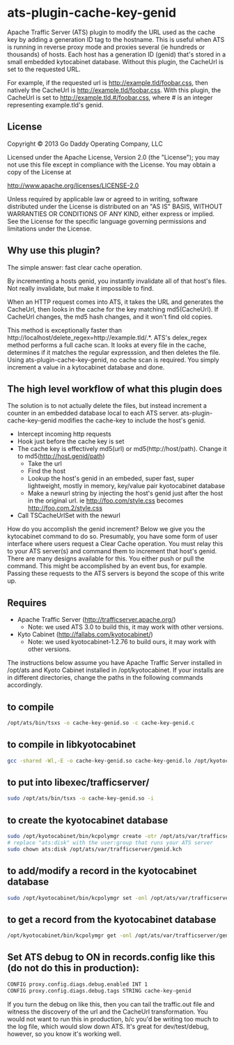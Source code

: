 ats-plugin-cache-key-genid
==========================

Apache Traffic Server (ATS) plugin to modify the URL used as the cache key by adding a generation ID tag to the hostname.
This is useful when ATS is running in reverse proxy mode and proxies several (ie hundreds or thousands) of hosts.
Each host has a generation ID (genid) that's stored in a small embedded kytocabinet database.
Without this plugin, the CacheUrl is set to the requested URL.  

For example, if the requested url is  http://example.tld/foobar.css, then natively the CacheUrl is http://example.tld/foobar.css.
With this plugin, the CacheUrl is set to http://example.tld.#/foobar.css, where # is an integer representing example.tld's genid.

## License

Copyright &copy; 2013 Go Daddy Operating Company, LLC 

Licensed under the Apache License, Version 2.0 (the "License");
you may not use this file except in compliance with the License.
You may obtain a copy of the License at

http://www.apache.org/licenses/LICENSE-2.0

Unless required by applicable law or agreed to in writing, software
distributed under the License is distributed on an "AS IS" BASIS,
WITHOUT WARRANTIES OR CONDITIONS OF ANY KIND, either express or implied.
See the License for the specific language governing permissions and
limitations under the License.


## Why use this plugin?

The simple answer:  fast clear cache operation.  

By incrementing a hosts genid, you instantly invalidate all of that host's files.  Not really invalidate, but make it impossible to find.

When an HTTP request comes into ATS, it takes the URL and generates the CacheUrl, then looks in the cache for the key matching md5(CacheUrl).
If CacheUrl changes, the md5 hash changes, and it won't find old copies.

This method is exceptionally faster than http://localhost/delete_regex=http://example\.tld/.*.  ATS's delex_regex method performs a full cache scan. 
It looks at every file in the cache, determines if it matches the regular expresssion, and then deletes the file.  Using ats-plugin-cache-key-genid, no cache
scan is required.  You simply increment a value in a kytocabinet database and done.

## The high level workflow of what this plugin does

The solution is to not actually delete the files, but instead increment a counter in an embedded database local to each ATS server. 
ats-plugin-cache-key-genid modifies the cache-key to include the host's genid.

* Intercept incoming http requests
* Hook just before the cache key is set
* The cache key is effectively md5(url) or md5(http://host/path). Change it to md5(http://host.genid/path)
	* Take the url
	* Find the host
	* Lookup the host's genid in an embeded, super fast, super lightweight, mostly in memory, key/value pair kyotocabinet database
	* Make a newurl string by injecting the host's genid just after the host in the original url. ie http://foo.com/style.css becomes http://foo.com.2/style.css
* Call TSCacheUrlSet with the newurl

How do you accomplish the genid increment?  Below we give you the kytocabinet command to do so.  Presumably, you have some form of user interface where users request 
a Clear Cache operation.  You must relay this to your ATS server(s) and command them to increment that host's genid.  There are many designs available for this.
You either push or pull the command.  This might be accomplished by an event bus, for example.  Passing these requests to the ATS servers is beyond 
the scope of this write up.

## Requires

* Apache Traffic Server (http://trafficserver.apache.org/)
	* Note: we used ATS 3.0 to build this, it may work with other versions.
* Kyto Cabinet (http://fallabs.com/kyotocabinet/)
	* Note: we used kyotocabinet-1.2.76 to build ours, it may work with other versions.

The instructions below assume you have Apache Traffic Server installed in /opt/ats and Kyoto Cabinet installed in /opt/kyotocabinet.  If your installs are in different directories, change the paths in the following commands accordingly.

## to compile
```bash
/opt/ats/bin/tsxs -o cache-key-genid.so -c cache-key-genid.c
```

## to compile in libkyotocabinet
```bash
gcc -shared -Wl,-E -o cache-key-genid.so cache-key-genid.lo /opt/kyotocabinet/lib/libkyotocabinet.a
```

## to put into libexec/trafficserver/
```bash
sudo /opt/ats/bin/tsxs -o cache-key-genid.so -i
```

## to create the kyotocabinet database
```bash
sudo /opt/kyotocabinet/bin/kcpolymgr create -otr /opt/ats/var/trafficserver/genid.kch
# replace "ats:disk" with the user:group that runs your ATS server
sudo chown ats:disk /opt/ats/var/trafficserver/genid.kch
```

## to add/modify a record in the kyotocabinet database
```bash
sudo /opt/kyotocabinet/bin/kcpolymgr set -onl /opt/ats/var/trafficserver/genid.kch example.tld 5
```

## to get a record from the kyotocabinet database
```bash
/opt/kyotocabinet/bin/kcpolymgr get -onl /opt/ats/var/trafficserver/genid.kch example.tld 2>/dev/null
```

## Set ATS debug to ON in records.config like this (do not do this in production):
```bash
CONFIG proxy.config.diags.debug.enabled INT 1
CONFIG proxy.config.diags.debug.tags STRING cache-key-genid
```

If you turn the debug on like this, then you can tail the traffic.out file and witness the discovery of the url and the CacheUrl transformation.
You would not want to run this in production, b/c you'd be writing too much to the log file, which would slow down ATS.
It's great for dev/test/debug, however, so you know it's working well.


